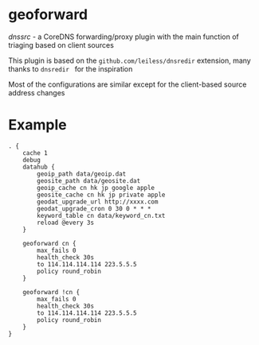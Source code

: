 # geoforward

*dnssrc* - a CoreDNS forwarding/proxy plugin with the main function of triaging based on client sources

This plugin is based on the `github.com/leiless/dnsredir` extension, many thanks to `dnsredir ` for the inspiration

Most of the configurations are similar except for the client-based source address changes

# Example

    . {
        cache 1
        debug
        datahub {
            geoip_path data/geoip.dat
            geosite_path data/geosite.dat
            geoip_cache cn hk jp google apple
            geosite_cache cn hk jp private apple
            geodat_upgrade_url http://xxxx.com
            geodat_upgrade_cron 0 30 0 * * *
            keyword_table cn data/keyword_cn.txt
            reload @every 3s
        }
    
        geoforward cn {
            max_fails 0
            health_check 30s
            to 114.114.114.114 223.5.5.5
            policy round_robin
        }
    
        geoforward !cn {
            max_fails 0
            health_check 30s
            to 114.114.114.114 223.5.5.5
            policy round_robin
        }
    }
